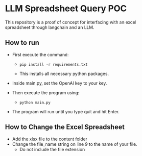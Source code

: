# LLM Spreadsheet Query POC

This repository is a proof of concept for interfacing with an excel spreadsheet through langchain and an LLM. 

## How to run

- First execute the command:

  - `pip install -r requirements.txt`

  - This installs all necessary python packages.

- Inside main.py, set the OpenAI key to your key.

- Then execute the program using:
  - `python main.py`

- The program will run until you type quit and hit Enter.

## How to Change the Excel Spreadsheet

- Add the xlsx file to the content folder
- Change the file_name string on line 9 to the name of your file.
  - Do not include the file extension

